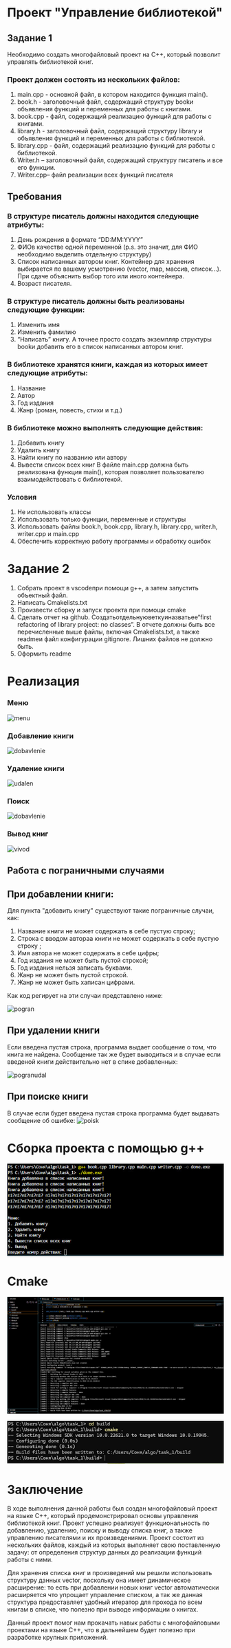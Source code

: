 # Проект "Управление библиотекой"
## Задание 1
Необходимо создать многофайловый проект на C++, который позволит управлять библиотекой книг. 

### Проект должен состоять из нескольких файлов:
1.	main.cpp - основной файл, в котором находится функция main().
2.	book.h - заголовочный файл, содержащий структуру bookи объявления функций и переменных для работы с книгами.
3.	book.cpp - файл, содержащий реализацию функций для работы с книгами.
4.	library.h - заголовочный файл, содержащий структуру library и объявления функций и переменных для работы с библиотекой.
5.	library.cpp - файл, содержащий реализацию функций для работы с библиотекой.
6.	Writer.h – заголовочный файл, содержащий структуру писатель и все его функции.
7.	Writer.cpp– файл реализации всех функций писателя

## Требования
### В структуре писатель должны находится следующие атрибуты:
1.	День рождения в формате “DD:MM:YYYY”
2.	ФИОв качестве одной переменной (p.s. это значит, для ФИО необходимо выделить отдельную структуру)
3.	Список написанных автором книг. Контейнер для хранения выбирается по вашему усмотрению (vector, map, массив, список…). При сдаче объяснить выбор того или иного контейнера.
4.	Возраст писателя.

### В структуре писатель должны быть реализованы следующие функции:
1.	Изменить имя
2.	Изменить фамилию
3.	“Написать” книгу. А точнее просто создать экземпляр структуры bookи добавить его в список написанных автором книг.

### В библиотеке хранятся книги, каждая из которых имеет следующие атрибуты:
1.	Название
2.	Автор
3.	Год издания
4.	Жанр (роман, повесть, стихи и т.д.)

### В библиотеке можно выполнять следующие действия:
1.	Добавить книгу
2.	Удалить книгу
3.	Найти книгу по названию или автору
4.	Вывести список всех книг
В файле main.cpp должна быть реализована функция main(), которая позволяет пользователю взаимодействовать с библиотекой.

### Условия
1.	Не использовать классы
2.	Использовать только функции, переменные и структуры
3.	Использовать файлы book.h, book.cpp, library.h, library.cpp, writer.h, writer.cpp и main.cpp
4.	Обеспечить корректную работу программы и обработку ошибок

# Задание 2
1.	Собрать проект в vscodeпри помощи  g++, а затем запустить объектный файл.
2.	Написать Cmakelists.txt
3.	Произвести сборку и запуск проекта при помощи cmake
4.	Сделать отчет на github. Создатьотдельнуюветкуиназватьее“first refactoring of library project: no classes”. В отчете должны быть все перечисленные выше файлы, включая Cmakelists.txt, а также readmeи файл конфигурации gitignore. Лишних файлов не должно быть.
5.	Оформить readme

# Реализация
### Меню
![menu](./photo/menu.jpg)

### Добавление книги
![dobavlenie](./photo/dobbook.jpg)

### Удаление книги
![udalen](./photo/udbook.jpg)

### Поиск
![dobavlenie](./photo/poisk.jpg)

### Вывод книг
![vivod](./photo/vivodbook.jpg)

## Работа с пограничными случаями

## При добавлении книги:
Для пункта "добавить книгу" существуют такие пограничные случаи, как:
1.	Название книги не может содержать в себе пустую строку;
2.	Строка с вводом автораа книги не может содержать в себе пустую строку ;
3.	Имя автора не может содержать в себе цифры;
4.	Год издания не может быть пустой строкой;
5.	Год издания нельзя записать буквами.
6.	Жанр не может быть пустой строкой.
7.	Жанр не может быть хаписан цифрами.
   
Как код регирует на эти случаи представлено ниже:
   
![pogran](./photo/pogranbook.jpg)


## При удалении книги
Если введена пустая строка, программа выдает сообщение о том, что книга не найдена. Сообщение так же будет выводиться и в случае если введеной книги действительно нет в спике добавленных:

![pogranudal](./photo/pust1.jpg)


## При поиске книги
В случае если будет введена пустая строка программа будет выдавать сообщение об ошибке:
![poisk](./photo/pokaz.jpg)

# Сборка проекта с помощью g++
![sbor](./photo/sbor.jpg)

# Cmake
![sborc](./photo/terminal.jpg)

![sborcm](./photo/terminal_2.jpg)



# Заключение
В ходе выполнения данной работы был создан многофайловый проект на языке C++, который продемонстрировал основы управления библиотекой книг. Проект успешно реализует функциональность по добавлению, удалению, поиску и выводу списка книг, а также управлению писателями и их произведениями. Проект состоит из нескольких файлов, каждый из которых выполняет свою поставленную задачу: от определения структур данных до реализации функций работы с ними. 

Для хранения списка книг и произведений мы решили использовать структуру данных vector, поскольку она имеет динамическое расширение: то есть при добавлении новых книг vector автоматически расширяется что упрощает управление списком, а так же данная структура предоставляет удобный итератор для прохода по всем книгам в списке, что полезно при выводе информации о книгах.

Данный проект помог нам прокачать навык работы с многофайловыми проектами на языке С++, что в дальнейшем будет полезно при разработке крупных приложений.

